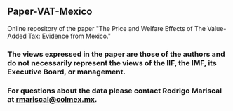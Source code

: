 ## Paper-VAT-Mexico
Online repository of the paper "The Price and Welfare Effects of The Value-Added Tax: Evidence from Mexico."

### The views expressed in the paper are those of the authors and do not necessarily represent the views of the IIF, the IMF, its Executive Board, or management.

### For questions about the data please contact Rodrigo Mariscal at rmariscal@colmex.mx.

